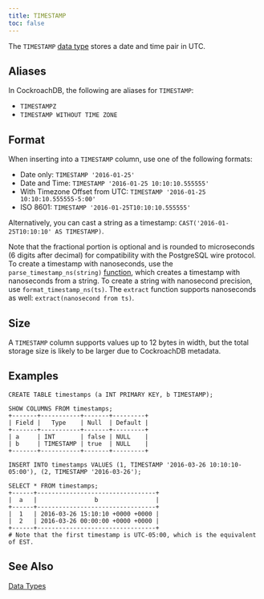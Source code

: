 ```yaml
---
title: TIMESTAMP
toc: false
---
```


The `TIMESTAMP` [data type](data-types.html) stores a date and time pair in UTC. 

<div id="toc"></div>

## Aliases

In CockroachDB, the following are aliases for `TIMESTAMP`:

- `TIMESTAMPZ` 
- `TIMESTAMP WITHOUT TIME ZONE` 

## Format

When inserting into a `TIMESTAMP` column, use one of the following formats:

- Date only: `TIMESTAMP '2016-01-25'`
- Date and Time: `TIMESTAMP '2016-01-25 10:10:10.555555'`
- With Timezone Offset from UTC: `TIMESTAMP '2016-01-25 10:10:10.555555-5:00'`
- ISO 8601: `TIMESTAMP '2016-01-25T10:10:10.555555'`

Alternatively, you can cast a string as a timestamp: `CAST('2016-01-25T10:10:10' AS TIMESTAMP)`.

Note that the fractional portion is optional and is rounded to
microseconds (6 digits after decimal) for compatibility with the
PostgreSQL wire protocol. To create a timestamp with nanoseconds, use the
`parse_timestamp_ns(string)` [function](functions-and-operators.html),
which creates a timestamp with nanoseconds from a string. To create a string
with nanosecond precision, use `format_timestamp_ns(ts)`. The `extract`
function supports nanoseconds as well: `extract(nanosecond from ts)`.

## Size

A `TIMESTAMP` column supports values up to 12 bytes in width, but the total storage size is likely to be larger due to CockroachDB metadata. 

## Examples

~~~
CREATE TABLE timestamps (a INT PRIMARY KEY, b TIMESTAMP);

SHOW COLUMNS FROM timestamps;
+-------+-----------+-------+---------+
| Field |   Type    | Null  | Default |
+-------+-----------+-------+---------+
| a     | INT       | false | NULL    |
| b     | TIMESTAMP | true  | NULL    |
+-------+-----------+-------+---------+

INSERT INTO timestamps VALUES (1, TIMESTAMP '2016-03-26 10:10:10-05:00'), (2, TIMESTAMP '2016-03-26');

SELECT * FROM timestamps;
+------+---------------------------------+
|  a   |                b                |
+------+---------------------------------+
|  1   | 2016-03-26 15:10:10 +0000 +0000 |
|  2   | 2016-03-26 00:00:00 +0000 +0000 |
+------+---------------------------------+
# Note that the first timestamp is UTC-05:00, which is the equivalent of EST.
~~~

## See Also

[Data Types](data-types.html)
